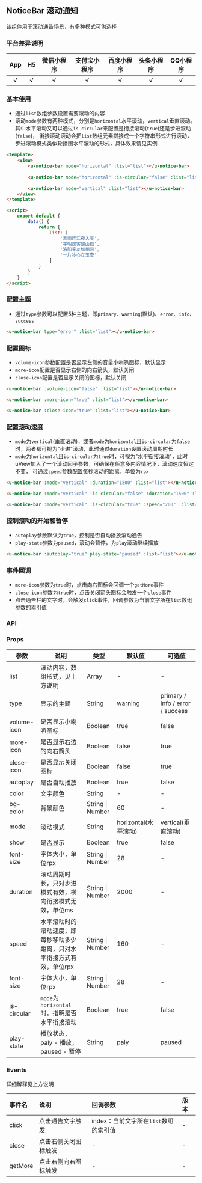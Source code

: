 ## NoticeBar 滚动通知

该组件用于滚动通告场景，有多种模式可供选择

### 平台差异说明

|App|H5|微信小程序|支付宝小程序|百度小程序|头条小程序|QQ小程序|
|:-:|:-:|:-:|:-:|:-:|:-:|:-:|
|√|√|√|√|√|√|√|

### 基本使用

- 通过`list`数组参数设置需要滚动的内容
- 滚动`mode`参数有两种模式，分别是`horizontal`水平滚动，`vertical`垂直滚动。其中水平滚动又可以通过`is-circular`来配置是衔接滚动(`true`)还是步进滚动(`false`)，
衔接滚动滚动会把`list`数组元素拼接成一个字符串形式进行滚动，步进滚动模式类似轮播图水平滚动的形式，具体效果请见实例

```html
<template>
	<view>
		<u-notice-bar mode="horizontal" :list="list"></u-notice-bar>
		
		<u-notice-bar mode="horizontal" :is-circular="false" :list="list"></u-notice-bar>
		
		<u-notice-bar mode="vertical" :list="list"></u-notice-bar>
	</view>
</template>

<script>
	export default {
		data() {
			return {
				list: [
					'寒雨连江夜入吴',
					'平明送客楚山孤',
					'洛阳亲友如相问',
					'一片冰心在玉壶'
				]
			}
		}
	}
</script>
```

### 配置主题

- 通过`type`参数可以配置5种主题，即`primary`、`warning`(默认)、`error`、`info`、`success`

```html
<u-notice-bar type="error" :list="list"></u-notice-bar>
```

### 配置图标

- `volume-icon`参数配置是否显示左侧的音量小喇叭图标，默认显示
- `more-icon`配置是否显示右侧的向右箭头，默认关闭
- `close-icon`配置是否显示关闭的图标，默认关闭

```html
<u-notice-bar :volume-icon="false" :list="list"></u-notice-bar>

<u-notice-bar :more-icon="true" :list="list"></u-notice-bar>

<u-notice-bar :close-icon="true" :list="list"></u-notice-bar>
```

### 配置滚动速度

- `mode`为`vertical`(垂直滚动)，或者`mode`为`horizontal`且`is-circular`为`false`时，两者都可视为"步进"滚动，此时通过`duration`设置滚动周期时长
- `mode`为`horizontal`且`is-circular`为`true`时，可视为"水平衔接滚动"，此时uView加入了一个滚动因子参数，可确保在任意多内容情况下，滚动速度恒定不变，
可通过`speed`参数配置每秒滚动的距离，单位为`rpx`

```html
<u-notice-bar :mode="vertical" :duration="1500" :list="list"></u-notice-bar>

<u-notice-bar :mode="vertical" :is-circular="false" :duration="1500" :list="list"></u-notice-bar>

<u-notice-bar :mode="vertical" :is-circular="true" :speed="200"  :list="list"></u-notice-bar>
```

### 控制滚动的开始和暂停

- `autoplay`参数默认为`true`，控制是否自动播放滚动通告
- `play-state`参数为`paused`，滚动会暂停，为`play`滚动继续播放

```html
<u-notice-bar :autoplay="true" play-state="paused" :list="list"></u-notice-bar>
```

### 事件回调

- `more-icon`参数为`true`时，点击向右图标会回调一个`getMore`事件
- `close-icon`参数为`true`时，点击关闭箭头图标会触发一个`close`事件
- 点击通告栏的文字时，会触发`click`事件，回调参数为当前文字所在`list`数组参数的索引值


### API

### Props

| 参数          | 说明            | 类型            | 默认值             |  可选值   |
|-------------  |---------------- |---------------|------------------ |-------- |
| list | 滚动内容，数组形式，见上方说明 | Array | - | - |
| type | 显示的主题  | String | warning | primary / info / error / success |
| volume-icon | 是否显示小喇叭图标 | Boolean | true | false |
| more-icon | 是否显示右边的向右箭头 | Boolean | false | true |
| close-icon | 是否显示关闭图标 | Boolean | false | true |
| autoplay | 是否自动播放 | Boolean | true | false |
| color | 文字颜色 | String | - | - |
| bg-color | 背景颜色 | String \| Number | 60 | - |
| mode | 滚动模式 | String | horizontal(水平滚动) | vertical(垂直滚动) |
| show | 是否显示 | Boolean | true | false |
| font-size | 字体大小，单位rpx | String \| Number | 28 | - |
| duration | 滚动周期时长，只对步进模式有效，横向衔接模式无效，单位ms | String \| Number | 2000 | - |
| speed | 水平滚动时的滚动速度，即每秒移动多少距离，只对水平衔接方式有效，单位rpx | String \| Number | 160 | - |
| font-size | 字体大小，单位rpx | String \| Number | 28 | - |
| is-circular | `mode`为`horizontal`时，指明是否水平衔接滚动 | Boolean | true | false |
| play-state | 播放状态，paly - 播放，paused - 暂停 | String | paly | paused |

### Events

详细解释见上方说明

| 事件名 | 说明 | 回调参数 | 版本 |
| :- | :- | :- | :- |
| click | 点击通告文字触发 | index：当前文字所在`list`数组的索引值 | - |
| close | 点击右侧关闭图标触发 | - | - |
| getMore | 点击右侧向右图标触发 | - | - |

